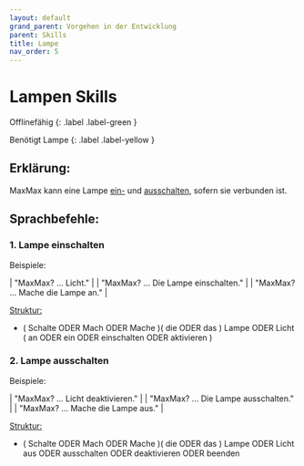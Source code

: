 ```yaml
---
layout: default
grand_parent: Vorgehen in der Entwicklung
parent: Skills
title: Lampe
nav_order: 5
---
```



# Lampen Skills
<div class="labels" markdown="1">
Offlinefähig
{: .label .label-green }

Benötigt Lampe
{: .label .label-yellow }
</div>

## Erklärung:
MaxMax kann eine Lampe [ein-](#1-lampe-einschalten) und [ausschalten](#2-lampe-ausschalten), sofern sie verbunden ist.<br/> 


## Sprachbefehle:
### 1. Lampe einschalten 
Beispiele:

| "MaxMax? ... Licht."         |
| "MaxMax? ... Die Lampe einschalten."    |
| "MaxMax? ... Mache die Lampe an."    |

[Struktur:](structure) 
- ( Schalte ODER Mach ODER Mache )( die ODER das ) Lampe ODER Licht ( an ODER ein ODER einschalten ODER aktivieren )

### 2. Lampe ausschalten
Beispiele:

| "MaxMax? ... Licht deaktivieren."         |
| "MaxMax? ... Die Lampe ausschalten."    |
| "MaxMax? ... Mache die Lampe aus."    |

[Struktur:](structure) 
- ( Schalte ODER Mach ODER Mache )( die ODER das ) Lampe ODER Licht aus ODER ausschalten ODER deaktivieren ODER beenden 


